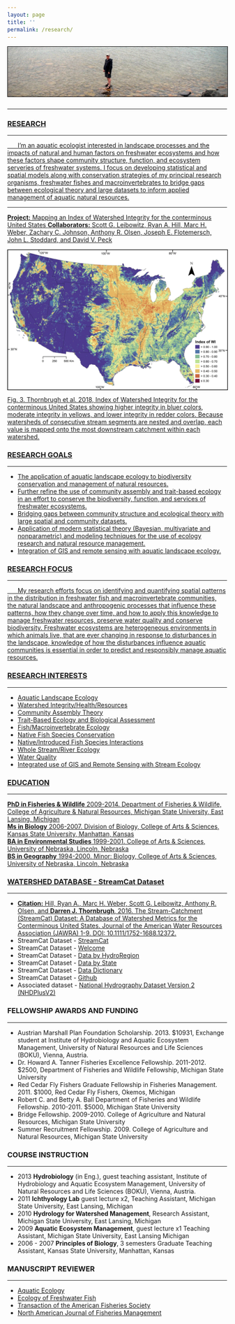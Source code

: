```yaml
---
layout: page
title: ''
permalink: /research/
---
```

<a href="http://dthor.github.io/" title="Darren Thornbrugh, Ph.D."><img class="pure-img" src="/images/heron.JPG" width="" height="" style="margin-bottom:10px; border:1px solid #000000;" alt="Darren Thornbrugh, Ph.D.">

***

### RESEARCH
***


&nbsp;&nbsp;&nbsp;&nbsp;&nbsp;&nbsp;I’m an aquatic ecologist interested in landscape processes and the impacts of natural and human factors on freshwater ecosystems and how these factors shape community structure, function, and ecosystem serveries of freshwater systems. I focus on developing statistical and spatial models along with conservation strategies of my principal research organisms, freshwater fishes and macroinvertebrates to bridge gaps between ecological theory and large datasets to inform applied management of aquatic natural resources.

***
**Project:** Mapping an Index of Watershed Integrity for the conterminous United States
**Collaborators:** Scott G. Leibowitz, Ryan A. Hill, Marc H. Weber, Zachary C. Johnson, Anthony R. Olsen, Joseph E. Flotemersch, John L. Stoddard, and David V. Peck

<img class="pure-img" src="/images/IWI_hd.jpg" width="" height="" style="margin-bottom:10px; border:1px solid #000000;" alt="Darren Thornbrugh, Ph.D.">
Fig. 3. Thornbrugh et al. 2018, Index of Watershed Integrity for the conterminous United States showing higher integrity in bluer colors, moderate integrity in yellows, and lower integrity in redder colors. Because watersheds of consecutive stream segments are nested and overlap, each value is mapped onto the most downstream catchment within each watershed.

### RESEARCH GOALS
***
-	The application of aquatic landscape ecology to biodiversity conservation and management of natural resources.
-	Further refine the use of community assembly and trait-based ecology in an effort to conserve the biodiversity, function, and services of freshwater ecosystems.
-	Bridging gaps between community structure and ecological theory with large spatial and community datasets.
-	Application of modern statistical theory (Bayesian, multivariate and nonparametric) and modeling techniques for the use of ecology research and natural resource management.
-	Integration of GIS and remote sensing with aquatic landscape ecology.

### RESEARCH FOCUS  
***
 
&nbsp;&nbsp;&nbsp;&nbsp;&nbsp;&nbsp;My research efforts focus on identifying and quantifying spatial patterns in the distribution in freshwater fish and macroinvertebrate communities, the natural landscape and anthropogenic processes that influence these patterns, how they change over time, and how to apply this knowledge to manage freshwater resources, preserve water quality and conserve biodiversity. Freshwater ecosystems are heterogeneous environments in which animals live, that are ever changing in response to disturbances in the landscape, knowledge of how the disturbances influence aquatic communities is essential in order to predict and responsibly manage aquatic resources. 

### RESEARCH INTERESTS
- - - -
-   Aquatic Landscape Ecology
-   Watershed Integrity/Health/Resources
-   Community Assembly Theory
-	Trait-Based Ecology and Biological Assessment
-	Fish/Macroinvertebrate Ecology
-	Native Fish Species Conservation
-	Native/Introduced Fish Species Interactions
-	Whole Stream/River Ecology
-   Water Quality
-	Integrated use of GIS and Remote Sensing with Stream Ecology

### EDUCATION
***
**PhD in Fisheries & Wildlife** 2009-2014. Department of Fisheries & Wildlife, College of Agriculture & Natural Resources, Michigan State University, East Lansing, Michigan  
**Ms in Biology** 2006-2007. Division of Biology, College of Arts & Sciences, Kansas State University, Manhattan, Kansas  
**BA in Environmental Studies** 1999-2001. College of Arts & Sciences, University of Nebraska, Lincoln, Nebraska  
**BS in Geography** 1994-2000. Minor: Biology, College of Arts & Sciences, University of Nebraska, Lincoln, Nebraska

### WATERSHED DATABASE - StreamCat Dataset
***
-	**Citation:** [Hill, Ryan A., Marc H. Weber, Scott G. Leibowitz, Anthony R. Olsen, and **Darren J. Thornbrugh**, 2016. The Stream-Catchment (StreamCat) Dataset: A Database of Watershed Metrics for the Conterminous United States. Journal of the American Water Resources Association (JAWRA) 1-9. DOI: 10.1111/1752-1688.12372.](http://onlinelibrary.wiley.com/doi/10.1111/1752-1688.12372/abstract)
-   StreamCat Dataset - [StreamCat](https://www.epa.gov/national-aquatic-resource-surveys/streamcat)
-   StreamCat Dataset - [Welcome](ftp://newftp.epa.gov/EPADataCommons/ORD/NHDPlusLandscapeAttributes/StreamCat/WelcomePage.html)
-	StreamCat Dataset - [Data by HydroRegion](ftp://newftp.epa.gov/EPADataCommons/ORD/NHDPlusLandscapeAttributes/StreamCat/HydroRegions/)
-	StreamCat Dataset - [Data by State](ftp://newftp.epa.gov/EPADataCommons/ORD/NHDPlusLandscapeAttributes/StreamCat/States/)
-	StreamCat Dataset - [Data Dictionary](ftp://newftp.epa.gov/EPADataCommons/ORD/NHDPlusLandscapeAttributes/StreamCat/Documentation/DataDictionary.html)
-	StreamCat Dataset - [Github](https://github.com/USEPA/StreamCat)
-	Associated dataset - [National Hydrography Dataset Version 2 (NHDPlusV2)](http://www.horizon-systems.com/nhdplus/NHDplusV2_home.php)

### FELLOWSHIP AWARDS AND FUNDING 
***
-   Austrian Marshall Plan Foundation Scholarship. 2013. $10931, Exchange student at Institute of Hydrobiology and Aquatic Ecosystem Management, University of Natural Resources and Life Sciences (BOKU), Vienna, Austria.
-	Dr. Howard A. Tanner Fisheries Excellence Fellowship. 2011-2012. $2500, Department of Fisheries and Wildlife Fellowship, Michigan State University
-	Red Cedar Fly Fishers Graduate Fellowship in Fisheries Management. 2011. $1000, Red Cedar Fly Fishers, Okemos, Michigan
-	Robert C. and Betty A. Ball Department of Fisheries and Wildlife Fellowship. 2010-2011. $5000, Michigan State University
-	Bridge Fellowship. 2009-2010. College of Agriculture and Natural Resources, Michigan State University
-	Summer Recruitment Fellowship. 2009. College of Agriculture and Natural Resources, Michigan State University

### COURSE INSTRUCTION 
*** 
- 2013	**Hydrobiology** (in Eng.), guest teaching assistant, Institute of Hydrobiology and Aquatic Ecosystem Management, University of Natural Resources and Life Sciences (BOKU), Vienna, Austria.
- 2011	**Ichthyology Lab** guest lecture x2, Teaching Assistant, Michigan State University, East Lansing, Michigan 
- 2010	**Hydrology for Watershed Management**, Research Assistant, Michigan State University, East Lansing, Michigan
- 2009	**Aquatic Ecosystem Management**, guest lecture x1 Teaching Assistant, Michigan State University, East Lansing Michigan 
- 2006 - 2007	**Principles of Biology**, 3 semesters Graduate Teaching Assistant, Kansas State University, Manhattan, Kansas


### MANUSCRIPT REVIEWER 
***
-	[Aquatic Ecology](https://link.springer.com/journal/10452)
-	[Ecology of Freshwater Fish](http://onlinelibrary.wiley.com/journal/10.1111/(ISSN)1600-0633)
-	[Transaction of the American Fisheries Society](http://www.tandfonline.com/loi/utaf20)
-	[North American Journal of Fisheries Management](http://www.tandfonline.com/toc/ujfm20/current)
